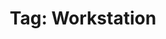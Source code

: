 ---
layout: tag
title: "Tag: Workstation"
description: Showing all posts with the tag 'Workstation'
tag: workstation
permalink: /tag/workstation/
---